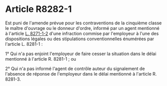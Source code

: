 # Article R8282-1

Est puni de l'amende prévue pour les contraventions de la cinquième classe le maître d'ouvrage ou le donneur d'ordre, informé par un agent mentionné à l'article [L. 8271-1-2][1] d'une infraction commise par l'employeur à l'une des dispositions légales ou des stipulations conventionnelles énumérées par l'article L. 8281-1 : 

  
1° Qui n'a pas enjoint l'employeur de faire cesser la situation dans le délai mentionné à l'article R. 8281-1 ; ou 

  
2° Qui n'a pas informé l'agent de contrôle auteur du signalement de l'absence de réponse de l'employeur dans le délai mentionné à l'article R. 8281-3.

 [1]: /affichCodeArticle.do?cidTexte=LEGITEXT000006072050&idArticle=LEGIARTI000024194990&dateTexte=&categorieLien=cid